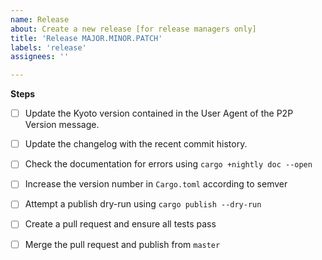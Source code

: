 ```yaml
---
name: Release
about: Create a new release [for release managers only]
title: 'Release MAJOR.MINOR.PATCH'
labels: 'release'
assignees: ''

---
```


**Steps** 

- [ ] Update the Kyoto version contained in the User Agent of the P2P Version message.
- [ ] Update the changelog with the recent commit history.
- [ ] Check the documentation for errors using `cargo +nightly doc --open`
- [ ] Increase the version number in `Cargo.toml` according to semver
- [ ] Attempt a publish dry-run using `cargo publish --dry-run`
- [ ] Create a pull request and ensure all tests pass
- [ ] Merge the pull request and publish from `master`

